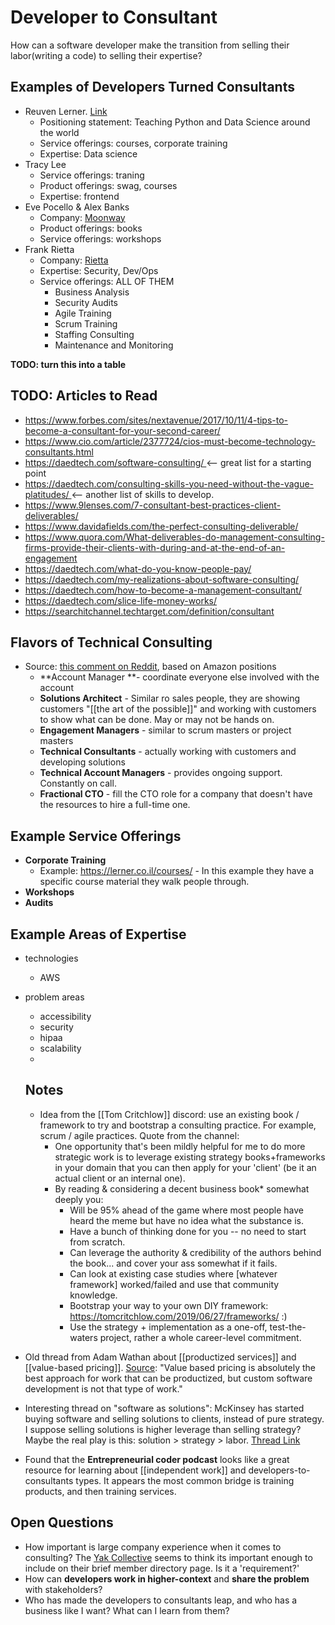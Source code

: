 # Developer to Consultant
How can a software developer make the transition from selling their labor(writing a code) to selling their expertise?

## Examples of Developers Turned Consultants

- Reuven Lerner. [Link](https://lerner.co.il/) 
    - Positioning statement: Teaching Python and Data Science around the world
    - Service offerings: courses, corporate training
    - Expertise: Data science
- Tracy Lee
    - Service offerings: traning
    - Product offerings: swag, courses
    - Expertise: frontend
- Eve Pocello & Alex Banks 
    - Company: [Moonway](https://moonhighway.com/)
    - Product offerings: books
    - Service offerings: workshops
- Frank Rietta
    - Company: [Rietta](https://rietta.com/about/)
    - Expertise: Security, Dev/Ops
    - Service offerings: ALL OF THEM
        - Business Analysis
        - Security Audits
        - Agile Training
        - Scrum Training
        - Staffing Consulting
        - Maintenance and Monitoring

__TODO: turn this into a table__

## TODO: Articles to Read
- https://www.forbes.com/sites/nextavenue/2017/10/11/4-tips-to-become-a-consultant-for-your-second-career/
- https://www.cio.com/article/2377724/cios-must-become-technology-consultants.html
- https://daedtech.com/software-consulting/ <— great list for a starting point
- https://daedtech.com/consulting-skills-you-need-without-the-vague-platitudes/ <— another list of skills to develop.
- https://www.9lenses.com/7-consultant-best-practices-client-deliverables/
- https://www.davidafields.com/the-perfect-consulting-deliverable/
- https://www.quora.com/What-deliverables-do-management-consulting-firms-provide-their-clients-with-during-and-at-the-end-of-an-engagement
- https://daedtech.com/what-do-you-know-people-pay/
- https://daedtech.com/my-realizations-about-software-consulting/
- https://daedtech.com/how-to-become-a-management-consultant/
- https://daedtech.com/slice-life-money-works/
- https://searchitchannel.techtarget.com/definition/consultant


## Flavors of Technical Consulting
- Source: [this comment on Reddit](https://old.reddit.com/r/ExperiencedDevs/comments/i20eqw/getting_a_new_job_in_a_new_path/g0302cs/?context=3), based on Amazon positions
  - **Account Manager **- coordinate everyone else involved with the account
  - **Solutions Architect** - Similar ro sales people, they are showing customers "[[the art of the possible]]" and working with customers to show what can be done. May or may not be hands on. 
  - **Engagement Managers** - similar to scrum masters or project masters
  - **Technical Consultants** - actually working with customers and developing solutions
  - **Technical Account Managers** - provides ongoing support. Constantly on call.  
  - **Fractional CTO** - fill the CTO role for a company that doesn't have the resources to hire a full-time one.

## Example Service Offerings
- **Corporate Training** 
  - Example: https://lerner.co.il/courses/ - In this example they have a specific course material they walk people through. 
- **Workshops**
- **Audits**

## Example Areas of Expertise
- technologies
  - AWS
- problem areas
  - accessibility
  - security
  - hipaa
  - scalability
  - 

  ## Notes
  - Idea from the [[Tom Critchlow]] discord: use an existing book / framework to try and bootstrap a consulting practice. For example, scrum / agile practices. Quote from the channel: 
    - One opportunity that's been mildly helpful for me to do more strategic work is to leverage existing strategy books+frameworks in your domain that you can then apply for your 'client' (be it an actual client or an internal one).
    - By reading & considering a decent business book* somewhat deeply you: 
        - Will be 95% ahead of the game where most people have heard the meme but have no idea what the substance is.
        - Have a bunch of thinking done for you -- no need to start from scratch.
        - Can leverage the authority & credibility of the authors behind the book... and cover your ass somewhat if it fails.
        - Can look at existing case studies where [whatever framework] worked/failed and use that community knowledge.
        - Bootstrap your way to your own DIY framework: https://tomcritchlow.com/2019/06/27/frameworks/  :)
        - Use the strategy + implementation as a one-off, test-the-waters project, rather a whole career-level commitment.

- Old thread from Adam Wathan about [[productized services]] and [[value-based pricing]]. [Source](https://twitter.com/adamwathan/status/1193132593996292096): "Value based pricing is absolutely the best approach for work that can be productized, but custom software development is not that type of work."
- Interesting thread on "software as solutions": McKinsey has started buying software and selling solutions to clients, instead of pure strategy. I suppose selling solutions is higher leverage than selling strategy?  Maybe the real play is this: solution > strategy > labor. [Thread Link](https://twitter.com/ShaanVP/status/1349431711491264518?s=20)
- Found that the **Entrepreneurial coder podcast** looks like a great resource for learning about [[independent work]] and developers-to-consultants types. It appears the most common bridge is training products, and then training services. 


## Open Questions
- How important is large company experience when it comes to consulting? The [Yak Collective](https://www.yakcollective.org/) seems to think its important enough to include on their brief member directory page. Is it a 'requirement?'
- How can **developers work in higher-context** and **share the problem** with stakeholders?
- Who has made the developers to consultants leap, and who has a business like I want? What can I learn from them?

 

